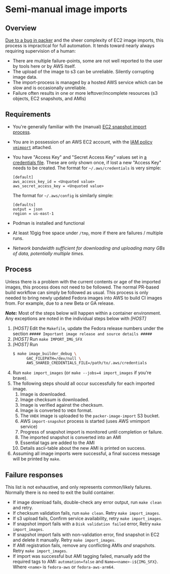 # Semi-manual image imports

## Overview

[Due to a bug in
packer](https://github.com/hashicorp/packer-plugin-amazon/issues/264) and
the sheer complexity of EC2 image imports, this process is impractical for
full automation.  It tends toward nearly always requiring supervision of a
human:

* There are multiple failure-points, some are not well reported to
  the user by tools here or by AWS itself.
* The upload of the image to s3 can be unreliable.  Silently corrupting image
  data.
* The import-process is managed by a hosted AWS service which can be slow
  and is occasionally unreliable.
* Failure often results in one or more leftover/incomplete resources
  (s3 objects, EC2 snapshots, and AMIs)

## Requirements

* You're generally familiar with the (manual)
  [EC2 snapshot import process](https://docs.aws.amazon.com/vm-import/latest/userguide/vmimport-import-snapshot.html).
* You are in possession of an AWS EC2 account, with the [IAM policy
  `vmimport`](https://docs.aws.amazon.com/vm-import/latest/userguide/required-permissions.html#vmimport-role) attached.
* You have "Access Key" and "Secret Access Key" values set in [a credentials
  file](https://docs.aws.amazon.com/cli/latest/userguide/cli-configure-files.html).
  These are only shown once, if lost a new "Access Key" needs to be created.
  The format for `~/.aws/credentials` is very simple:

  ```
  [default]
  aws_access_key_id = <Unquoted value>
  aws_secret_access_key = <Unquoted value>
  ```

  The format for `~/.aws/config` is similarly simple:

  ```
  [defaults]
  output = json
  region = us-east-1
  ```

* Podman is installed and functional
* At least 10gig free space under `/tmp`, more if there are failures / multiple runs.
* *Network bandwidth sufficient for downloading and uploading many GBs of
  data, potentially multiple times.*

## Process

Unless there is a problem with the current contents or age of the
imported images, this process does not need to be followed.  The
normal PR-based build workflow can simply be followed as usual.
This process is only needed to bring newly updated Fedora images into
AWS to build CI images from.  For example, due to a new Beta or GA release.

***Note:*** Most of the steps below will happen within a container environment.
Any exceptions are noted in the individual steps below with *[HOST]*

1. *[HOST]* Edit the `Makefile`, update the Fedora release numbers
   under the section
   `##### Important image release and source details #####`
1. *[HOST]* Run `make IMPORT_IMG_SFX`
1. *[HOST]* Run
   ```bash
   $ make image_builder_debug \
         GAC_FILEPATH=/dev/null \
         AWS_SHARED_CREDENTIALS_FILE=/path/to/.aws/credentials
   ```
1. Run `make import_images` (or `make --jobs=4 import_images` if you're brave).
1. The following steps should all occur successfully for each imported image.
   1. Image is downloaded.
   1. Image checksum is downloaded.
   1. Image is verified against the checksum.
   1. Image is converted to `VHDX` format.
   1. The `VHDX` image is uploaded to the `packer-image-import` S3 bucket.
   1. AWS `import-snapshot` process is started (uses AWS vmimport service)
   1. Progress of snapshot import is monitored until completion or failure.
   1. The imported snapshot is converted into an AMI
   1. Essential tags are added to the AMI
   1. Details ascii-table about the new AMI is printed on success.
1. Assuming all image imports were successful, a final success message will be
   printed by `make`.

## Failure responses

This list is not exhaustive, and only represents common/likely failures.
Normally there is no need to exit the build container.

* If image download fails, double-check any error output, run `make clean`
  and retry.
* If checksum validation fails,
  run `make clean`.
  Retry `make import_images`.
* If s3 upload fails,
  Confirm service availability,
  retry `make import_images`.
* If snapshot import fails with a `Disk validation failed` error,
  Retry `make import_images`.
* If snapshot import fails with non-validation error,
  find snapshot in EC2 and delete it manually.
  Retry `make import_images`.
* If AMI registration fails, remove any conflicting AMIs *and* snapshots.
  Retry `make import_images`.
* If import was successful but AMI tagging failed, manually add
  the required tags to AMI: `automation=false` and `Name=<name>-i${IMG_SFX}`.
  Where `<name>` is `fedora-aws` or `fedora-aws-arm64`.
